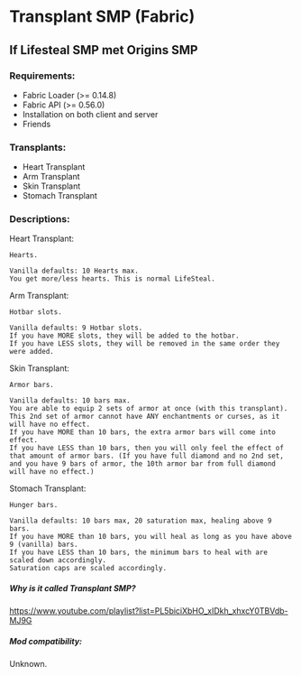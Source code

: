 # Transplant SMP (Fabric)

## If Lifesteal SMP met Origins SMP

### Requirements:
- Fabric Loader (>= 0.14.8)
- Fabric API (>= 0.56.0)
- Installation on both client and server
- Friends

### Transplants:
- Heart Transplant
- Arm Transplant
- Skin Transplant
- Stomach Transplant

### Descriptions:
Heart Transplant:
```
Hearts.

Vanilla defaults: 10 Hearts max.
You get more/less hearts. This is normal LifeSteal.
```

Arm Transplant:
```
Hotbar slots.

Vanilla defaults: 9 Hotbar slots.
If you have MORE slots, they will be added to the hotbar.
If you have LESS slots, they will be removed in the same order they were added.
```

Skin Transplant:
```
Armor bars.

Vanilla defaults: 10 bars max.
You are able to equip 2 sets of armor at once (with this transplant). This 2nd set of armor cannot have ANY enchantments or curses, as it will have no effect.
If you have MORE than 10 bars, the extra armor bars will come into effect.
If you have LESS than 10 bars, then you will only feel the effect of that amount of armor bars. (If you have full diamond and no 2nd set, and you have 9 bars of armor, the 10th armor bar from full diamond will have no effect.)
```

Stomach Transplant:
```
Hunger bars.

Vanilla defaults: 10 bars max, 20 saturation max, healing above 9 bars.
If you have MORE than 10 bars, you will heal as long as you have above 9 (vanilla) bars.
If you have LESS than 10 bars, the minimum bars to heal with are scaled down accordingly.
Saturation caps are scaled accordingly.
```

##### Why is it called Transplant SMP?

https://www.youtube.com/playlist?list=PL5biciXbHO_xIDkh_xhxcY0TBVdb-MJ9G

##### Mod compatibility:
Unknown.
